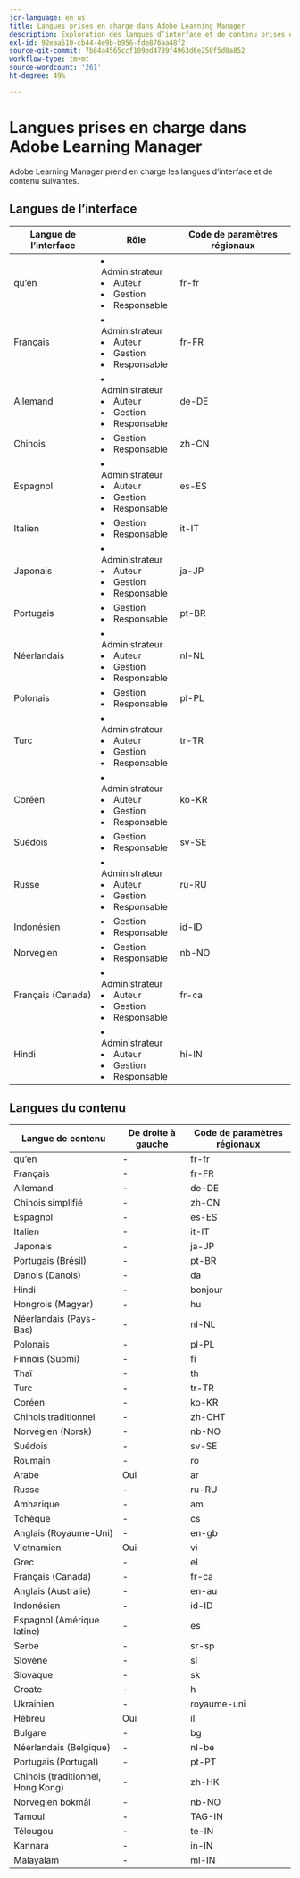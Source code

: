 ```yaml
---
jcr-language: en_us
title: Langues prises en charge dans Adobe Learning Manager
description: Exploration des langues d’interface et de contenu prises en charge dans Adobe Learning Manager (ALM)
exl-id: 92eaa510-cb44-4e9b-b956-fde876aa48f2
source-git-commit: 7b84a4565ccf109ed4789f4963d6e250f5d0a852
workflow-type: tm+mt
source-wordcount: '261'
ht-degree: 49%

---
```


# Langues prises en charge dans Adobe Learning Manager

Adobe Learning Manager prend en charge les langues d’interface et de contenu suivantes.

## Langues de l’interface

| Langue de l’interface | Rôle | Code de paramètres régionaux |
|---|---|---|
| qu’en | <li>Administrateur</li><li>Auteur</li><li>Gestion</li><li>Responsable</li> | fr-fr |
| Français | <li>Administrateur</li><li>Auteur</li><li>Gestion</li><li>Responsable</li> | fr-FR |
| Allemand | <li>Administrateur</li><li>Auteur</li><li>Gestion</li><li>Responsable</li> | de-DE |
| Chinois | <li>Gestion</li><li>Responsable</li> | zh-CN |
| Espagnol | <li>Administrateur</li><li>Auteur</li><li>Gestion</li><li>Responsable</li> | es-ES |
| Italien | <li>Gestion</li><li>Responsable</li> | it-IT |
| Japonais | <li>Administrateur</li><li>Auteur</li><li>Gestion</li><li>Responsable</li> | ja-JP |
| Portugais | <li>Gestion</li><li>Responsable</li> | pt-BR |
| Néerlandais | <li>Administrateur</li><li>Auteur</li><li>Gestion</li><li>Responsable</li> | nl-NL |
| Polonais | <li>Gestion</li><li>Responsable</li> | pl-PL |
| Turc | <li>Administrateur</li><li>Auteur</li><li>Gestion</li><li>Responsable</li> | tr-TR |
| Coréen | <li>Administrateur</li><li>Auteur</li><li>Gestion</li><li>Responsable</li> | ko-KR |
| Suédois | <li>Gestion</li><li>Responsable</li> | sv-SE |
| Russe | <li>Administrateur</li><li>Auteur</li><li>Gestion</li><li>Responsable</li> | ru-RU |
| Indonésien | <li>Gestion</li><li>Responsable</li> | id-ID |
| Norvégien | <li>Gestion</li><li>Responsable</li> | nb-NO |
| Français (Canada) | <li>Administrateur</li><li>Auteur</li><li>Gestion</li><li>Responsable</li> | fr-ca |
| Hindi | <li>Administrateur</li><li>Auteur</li><li>Gestion</li><li>Responsable</li> | hi-IN |

## Langues du contenu

| Langue de contenu | De droite à gauche | Code de paramètres régionaux |
|---|---|---|
| qu’en | - | fr-fr |
| Français | - | fr-FR |
| Allemand | - | de-DE |
| Chinois simplifié | - | zh-CN |
| Espagnol | - | es-ES |
| Italien | - | it-IT |
| Japonais | - | ja-JP |
| Portugais (Brésil) | - | pt-BR |
| Danois (Danois) | - | da |
| Hindi | - | bonjour |
| Hongrois (Magyar) | - | hu |
| Néerlandais (Pays-Bas) | - | nl-NL |
| Polonais | - | pl-PL |
| Finnois (Suomi) | - | fi |
| Thaï | - | th |
| Turc | - | tr-TR |
| Coréen | - | ko-KR |
| Chinois traditionnel | - | zh-CHT |
| Norvégien (Norsk) | - | nb-NO |
| Suédois | - | sv-SE |
| Roumain | - | ro |
| Arabe | Oui | ar |
| Russe | - | ru-RU |
| Amharique | - | am |
| Tchèque | - | cs |
| Anglais (Royaume-Uni) | - | en-gb |
| Vietnamien | Oui | vi |
| Grec | - | el |
| Français (Canada) | - | fr-ca |
| Anglais (Australie) | - | en-au |
| Indonésien | - | id-ID |
| Espagnol (Amérique latine) | - | es |
| Serbe | - | sr-sp |
| Slovène | - | sl |
| Slovaque | - | sk |
| Croate | - | h |
| Ukrainien | - | royaume-uni |
| Hébreu | Oui | il |
| Bulgare | - | bg |
| Néerlandais (Belgique) | - | nl-be |
| Portugais (Portugal) | - | pt-PT |
| Chinois (traditionnel, Hong Kong) | - | zh-HK |
| Norvégien bokmål | - | nb-NO |
| Tamoul | - | TAG-IN |
| Télougou | - | te-IN |
| Kannara | - | in-IN |
| Malayalam | - | ml-IN |


